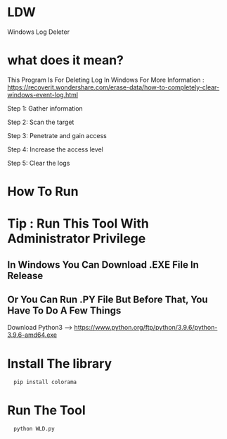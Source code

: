 # LDW
Windows Log Deleter

# what does it mean?
This Program Is For Deleting Log In Windows
For More Information : https://recoverit.wondershare.com/erase-data/how-to-completely-clear-windows-event-log.html

Step 1: Gather information

Step 2: Scan the target

Step 3: Penetrate and gain access

Step 4: Increase the access level

Step 5: Clear the logs

# How To Run
# Tip : Run This Tool With Administrator Privilege
## In Windows You Can Download .EXE File In Release
## Or You Can Run .PY File But Before That, You Have To Do A Few Things
   Download Python3 --> https://www.python.org/ftp/python/3.9.6/python-3.9.6-amd64.exe
   # Install The library
      pip install colorama
   # Run The Tool
      python WLD.py
